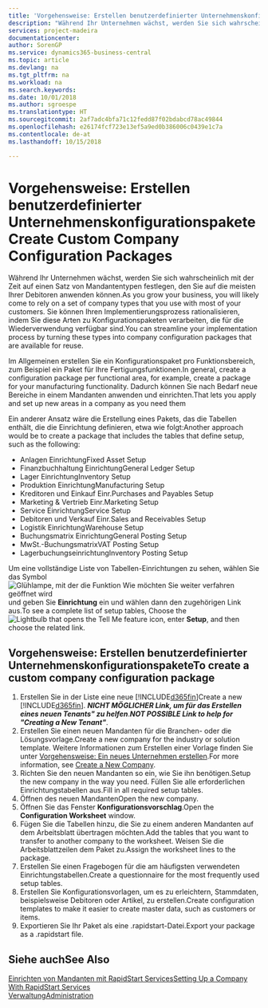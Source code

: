 ```yaml
---
title: 'Vorgehensweise: Erstellen benutzerdefinierter Unternehmenskonfigurationspakete | Microsoft Docs'
description: "Während Ihr Unternehmen wächst, werden Sie sich wahrscheinlich mit der Zeit auf einen Satz von Mandantentypen festlegen, den Sie auf die meisten Ihrer Debitoren anwenden können. Sie können Ihren Implementierungsprozess rationalisieren, indem Sie diese Arten zu Konfigurationspaketen verarbeiten, die für die Wiederverwendung verfügbar sind."
services: project-madeira
documentationcenter: 
author: SorenGP
ms.service: dynamics365-business-central
ms.topic: article
ms.devlang: na
ms.tgt_pltfrm: na
ms.workload: na
ms.search.keywords: 
ms.date: 10/01/2018
ms.author: sgroespe
ms.translationtype: HT
ms.sourcegitcommit: 2af7adc4bfa71c12fedd87f02bdabcd78ac49844
ms.openlocfilehash: e26174fcf723e13ef5a9ed0b386006c0439e1c7a
ms.contentlocale: de-at
ms.lasthandoff: 10/15/2018

---
```

# <a name="create-custom-company-configuration-packages"></a><span data-ttu-id="d2134-104">Vorgehensweise: Erstellen benutzerdefinierter Unternehmenskonfigurationspakete</span><span class="sxs-lookup"><span data-stu-id="d2134-104">Create Custom Company Configuration Packages</span></span>
<span data-ttu-id="d2134-105">Während Ihr Unternehmen wächst, werden Sie sich wahrscheinlich mit der Zeit auf einen Satz von Mandantentypen festlegen, den Sie auf die meisten Ihrer Debitoren anwenden können.</span><span class="sxs-lookup"><span data-stu-id="d2134-105">As you grow your business, you will likely come to rely on a set of company types that you use with most of your customers.</span></span> <span data-ttu-id="d2134-106">Sie können Ihren Implementierungsprozess rationalisieren, indem Sie diese Arten zu Konfigurationspaketen verarbeiten, die für die Wiederverwendung verfügbar sind.</span><span class="sxs-lookup"><span data-stu-id="d2134-106">You can streamline your implementation process by turning these types into company configuration packages that are available for reuse.</span></span>  

<span data-ttu-id="d2134-107">Im Allgemeinen erstellen Sie ein Konfigurationspaket pro Funktionsbereich, zum Beispiel ein Paket für Ihre Fertigungsfunktionen.</span><span class="sxs-lookup"><span data-stu-id="d2134-107">In general, create a configuration package per functional area, for example, create a package for your manufacturing functionality.</span></span> <span data-ttu-id="d2134-108">Dadurch können Sie nach Bedarf neue Bereiche in einem Mandanten anwenden und einrichten.</span><span class="sxs-lookup"><span data-stu-id="d2134-108">That lets you apply and set up new areas in a company as you need them</span></span>  

<span data-ttu-id="d2134-109">Ein anderer Ansatz wäre die Erstellung eines Pakets, das die Tabellen enthält, die die Einrichtung definieren, etwa wie folgt:</span><span class="sxs-lookup"><span data-stu-id="d2134-109">Another approach would be to create a package that includes the tables that define setup, such as the following:</span></span>  

-   <span data-ttu-id="d2134-110">Anlagen Einrichtung</span><span class="sxs-lookup"><span data-stu-id="d2134-110">Fixed Asset Setup</span></span>  
-   <span data-ttu-id="d2134-111">Finanzbuchhaltung Einrichtung</span><span class="sxs-lookup"><span data-stu-id="d2134-111">General Ledger Setup</span></span>  
-   <span data-ttu-id="d2134-112">Lager Einrichtung</span><span class="sxs-lookup"><span data-stu-id="d2134-112">Inventory Setup</span></span>  
-   <span data-ttu-id="d2134-113">Produktion Einrichtung</span><span class="sxs-lookup"><span data-stu-id="d2134-113">Manufacturing Setup</span></span>  
-   <span data-ttu-id="d2134-114">Kreditoren und Einkauf Einr.</span><span class="sxs-lookup"><span data-stu-id="d2134-114">Purchases and Payables Setup</span></span>  
-   <span data-ttu-id="d2134-115">Marketing & Vertrieb Einr.</span><span class="sxs-lookup"><span data-stu-id="d2134-115">Marketing Setup</span></span>  
-   <span data-ttu-id="d2134-116">Service Einrichtung</span><span class="sxs-lookup"><span data-stu-id="d2134-116">Service Setup</span></span>  
-   <span data-ttu-id="d2134-117">Debitoren und Verkauf Einr.</span><span class="sxs-lookup"><span data-stu-id="d2134-117">Sales and Receivables Setup</span></span>  
-   <span data-ttu-id="d2134-118">Logistik Einrichtung</span><span class="sxs-lookup"><span data-stu-id="d2134-118">Warehouse Setup</span></span>  
-   <span data-ttu-id="d2134-119">Buchungsmatrix Einrichtung</span><span class="sxs-lookup"><span data-stu-id="d2134-119">General Posting Setup</span></span>  
-   <span data-ttu-id="d2134-120">MwSt.-Buchungsmatrix</span><span class="sxs-lookup"><span data-stu-id="d2134-120">VAT Posting Setup</span></span>  
-   <span data-ttu-id="d2134-121">Lagerbuchungseinrichtung</span><span class="sxs-lookup"><span data-stu-id="d2134-121">Inventory Posting Setup</span></span>  

<span data-ttu-id="d2134-122">Um eine vollständige Liste von Tabellen-Einrichtungen zu sehen, wählen Sie das Symbol ![Glühlampe, mit der die Funktion Wie möchten Sie weiter verfahren geöffnet wird](media/ui-search/search_small.png "Wie möchten Sie weiter verfahren") und geben Sie **Einrichtung** ein und wählen dann den zugehörigen Link aus.</span><span class="sxs-lookup"><span data-stu-id="d2134-122">To see a complete list of setup tables, Choose the ![Lightbulb that opens the Tell Me feature](media/ui-search/search_small.png "Tell me what you want to do") icon, enter **Setup**, and then choose the related link.</span></span>  

## <a name="to-create-a-custom-company-configuration-package"></a><span data-ttu-id="d2134-123">Vorgehensweise: Erstellen benutzerdefinierter Unternehmenskonfigurationspakete</span><span class="sxs-lookup"><span data-stu-id="d2134-123">To create a custom company configuration package</span></span>  
1.  <span data-ttu-id="d2134-124">Erstellen Sie in der Liste eine neue [!INCLUDE[d365fin](includes/d365fin_md.md)]</span><span class="sxs-lookup"><span data-stu-id="d2134-124">Create a new [!INCLUDE[d365fin](includes/d365fin_md.md)].</span></span> <span data-ttu-id="d2134-125">***NICHT MÖGLICHER Link, um für das Erstellen eines neuen Tenants" zu helfen***.</span><span class="sxs-lookup"><span data-stu-id="d2134-125">***NOT POSSIBLE Link to help for "Creating a New Tenant"***.</span></span>   
2.  <span data-ttu-id="d2134-126">Erstellen Sie einen neuen Mandanten für die Branchen- oder die Lösungsvorlage.</span><span class="sxs-lookup"><span data-stu-id="d2134-126">Create a new company for the industry or solution template.</span></span> <span data-ttu-id="d2134-127">Weitere Informationen zum Erstellen einer Vorlage finden Sie unter [Vorgehensweise: Ein neues Unternehmen  erstellen](admin-how-to-create-a-new-company.md).</span><span class="sxs-lookup"><span data-stu-id="d2134-127">For more information, see [Create a New Company](admin-how-to-create-a-new-company.md).</span></span>  
3.  <span data-ttu-id="d2134-128">Richten Sie den neuen Mandanten so ein, wie Sie ihn benötigen.</span><span class="sxs-lookup"><span data-stu-id="d2134-128">Setup the new company in the way you need.</span></span> <span data-ttu-id="d2134-129">Füllen Sie alle erforderlichen Einrichtungstabellen aus.</span><span class="sxs-lookup"><span data-stu-id="d2134-129">Fill in all required setup tables.</span></span>  
4.  <span data-ttu-id="d2134-130">Öffnen des neuen Mandanten</span><span class="sxs-lookup"><span data-stu-id="d2134-130">Open the new company.</span></span>
5. <span data-ttu-id="d2134-131">Öffnen Sie das Fenster **Konfigurationsvorschlag**.</span><span class="sxs-lookup"><span data-stu-id="d2134-131">Open the **Configuration Worksheet** window.</span></span>  
6.  <span data-ttu-id="d2134-132">Fügen Sie die Tabellen hinzu, die Sie zu einem anderen Mandanten auf dem Arbeitsblatt übertragen möchten.</span><span class="sxs-lookup"><span data-stu-id="d2134-132">Add the tables that you want to transfer to another company to the worksheet.</span></span> <span data-ttu-id="d2134-133">Weisen Sie die Arbeitsblattzeilen dem Paket zu.</span><span class="sxs-lookup"><span data-stu-id="d2134-133">Assign the worksheet lines to the package.</span></span>  
7.  <span data-ttu-id="d2134-134">Erstellen Sie einen Fragebogen für die am häufigsten verwendeten Einrichtungstabellen.</span><span class="sxs-lookup"><span data-stu-id="d2134-134">Create a questionnaire for the most frequently used setup tables.</span></span>  
8.  <span data-ttu-id="d2134-135">Erstellen Sie Konfigurationsvorlagen, um es zu erleichtern, Stammdaten, beispielsweise Debitoren oder Artikel, zu erstellen.</span><span class="sxs-lookup"><span data-stu-id="d2134-135">Create configuration templates to make it easier to create master data, such as customers or items.</span></span>  
9.  <span data-ttu-id="d2134-136">Exportieren Sie Ihr Paket als eine .rapidstart-Datei.</span><span class="sxs-lookup"><span data-stu-id="d2134-136">Export your package as a .rapidstart file.</span></span>  

## <a name="see-also"></a><span data-ttu-id="d2134-137">Siehe auch</span><span class="sxs-lookup"><span data-stu-id="d2134-137">See Also</span></span>  
[<span data-ttu-id="d2134-138">Einrichten von Mandanten mit RapidStart Services</span><span class="sxs-lookup"><span data-stu-id="d2134-138">Setting Up a Company With RapidStart Services</span></span>](admin-set-up-a-company-with-rapidstart.md)  
[<span data-ttu-id="d2134-139">Verwaltung</span><span class="sxs-lookup"><span data-stu-id="d2134-139">Administration</span></span>](admin-setup-and-administration.md)

